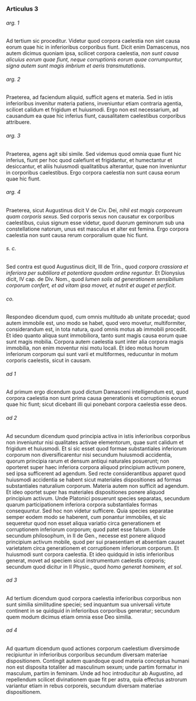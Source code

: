### Articulus 3

###### arg. 1
Ad tertium sic proceditur. Videtur quod corpora caelestia non sint causa eorum quae hic in inferioribus corporibus fiunt. Dicit enim Damascenus, nos autem dicimus quoniam ipsa, scilicet corpora caelestia, *non sunt causa alicuius eorum quae fiunt, neque corruptionis eorum quae corrumpuntur, signa autem sunt magis imbrium et aeris transmutationis*.

###### arg. 2
Praeterea, ad faciendum aliquid, sufficit agens et materia. Sed in istis inferioribus invenitur materia patiens, inveniuntur etiam contraria agentia, scilicet calidum et frigidum et huiusmodi. Ergo non est necessarium, ad causandum ea quae hic inferius fiunt, causalitatem caelestibus corporibus attribuere.

###### arg. 3
Praeterea, agens agit sibi simile. Sed videmus quod omnia quae fiunt hic inferius, fiunt per hoc quod calefiunt et frigidantur, et humectantur et desiccantur, et aliis huiusmodi qualitatibus alterantur, quae non inveniuntur in corporibus caelestibus. Ergo corpora caelestia non sunt causa eorum quae hic fiunt.

###### arg. 4
Praeterea, sicut Augustinus dicit V de Civ. Dei, *nihil est magis corporeum quam corporis sexus*. Sed corporis sexus non causatur ex corporibus caelestibus, cuius signum esse videtur, quod duorum geminorum sub una constellatione natorum, unus est masculus et alter est femina. Ergo corpora caelestia non sunt causa rerum corporalium quae hic fiunt.

###### s. c.
Sed contra est quod Augustinus dicit, III de Trin., quod *corpora crassiora et inferiora per subtiliora et potentiora quodam ordine reguntur*. Et Dionysius dicit, IV cap. de Div. Nom., quod *lumen solis ad generationem sensibilium corporum confert, et ad vitam ipsa movet, et nutrit et auget et perficit*.

###### co.
Respondeo dicendum quod, cum omnis multitudo ab unitate procedat; quod autem immobile est, uno modo se habet, quod vero movetur, multiformiter, considerandum est, in tota natura, quod omnis motus ab immobili procedit. Et ideo quanto aliqua sunt immobiliora, tanto sunt magis causa eorum quae sunt magis mobilia. Corpora autem caelestia sunt inter alia corpora magis immobilia, non enim moventur nisi motu locali. Et ideo motus horum inferiorum corporum qui sunt varii et multiformes, reducuntur in motum corporis caelestis, sicut in causam.

###### ad 1
Ad primum ergo dicendum quod dictum Damasceni intelligendum est, quod corpora caelestia non sunt prima causa generationis et corruptionis eorum quae hic fiunt; sicut dicebant illi qui ponebant corpora caelestia esse deos.

###### ad 2
Ad secundum dicendum quod principia activa in istis inferioribus corporibus non inveniuntur nisi qualitates activae elementorum, quae sunt calidum et frigidum et huiusmodi. Et si sic esset quod formae substantiales inferiorum corporum non diversificarentur nisi secundum huiusmodi accidentia, quorum principia rarum et densum antiqui naturales posuerunt; non oporteret super haec inferiora corpora aliquod principium activum ponere, sed ipsa sufficerent ad agendum. Sed recte considerantibus apparet quod huiusmodi accidentia se habent sicut materiales dispositiones ad formas substantiales naturalium corporum. Materia autem non sufficit ad agendum. Et ideo oportet super has materiales dispositiones ponere aliquod principium activum. Unde Platonici posuerunt species separatas, secundum quarum participationem inferiora corpora substantiales formas consequuntur. Sed hoc non videtur sufficere. Quia species separatae semper eodem modo se haberent, cum ponantur immobiles, et sic sequeretur quod non esset aliqua variatio circa generationem et corruptionem inferiorum corporum; quod patet esse falsum. Unde secundum philosophum, in II de Gen., necesse est ponere aliquod principium activum mobile, quod per sui praesentiam et absentiam causet varietatem circa generationem et corruptionem inferiorum corporum. Et huiusmodi sunt corpora caelestia. Et ideo quidquid in istis inferioribus generat, movet ad speciem sicut instrumentum caelestis corporis; secundum quod dicitur in II Physic., quod *homo generat hominem, et sol*.

###### ad 3
Ad tertium dicendum quod corpora caelestia inferioribus corporibus non sunt similia similitudine speciei; sed inquantum sua universali virtute continent in se quidquid in inferioribus corporibus generatur; secundum quem modum dicimus etiam omnia esse Deo similia.

###### ad 4
Ad quartum dicendum quod actiones corporum caelestium diversimode recipiuntur in inferioribus corporibus secundum diversam materiae dispositionem. Contingit autem quandoque quod materia conceptus humani non est disposita totaliter ad masculinum sexum; unde partim formatur in masculum, partim in feminam. Unde ad hoc introducitur ab Augustino, ad repellendum scilicet divinationem quae fit per astra, quia effectus astrorum variantur etiam in rebus corporeis, secundum diversam materiae dispositionem.

